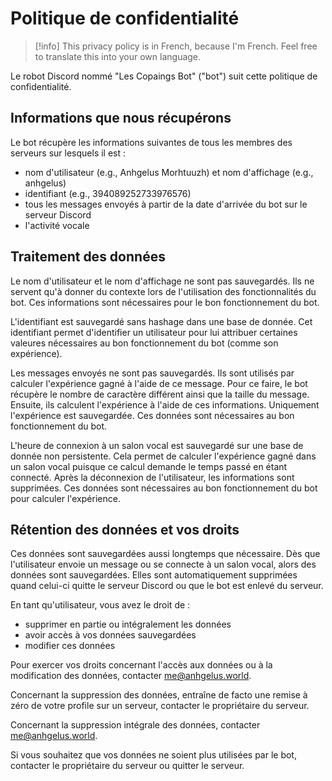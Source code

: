 # Politique de confidentialité

> [!info]
> This privacy policy is in French, because I'm French. Feel free to translate this into your own language.

Le robot Discord nommé "Les Copaings Bot" ("bot") suit cette politique de confidentialité.

## Informations que nous récupérons

Le bot récupère les informations suivantes de tous les membres des serveurs sur lesquels il est :
- nom d'utilisateur (e.g., Anhgelus Morhtuuzh) et nom d'affichage (e.g., anhgelus)
- identifiant (e.g., 394089252733976576)
- tous les messages envoyés à partir de la date d'arrivée du bot sur le serveur Discord
- l'activité vocale

## Traitement des données 

Le nom d'utilisateur et le nom d'affichage ne sont pas sauvegardés. Ils ne servent qu'à donner du contexte lors de l'utilisation des fonctionnalités du bot. Ces informations sont nécessaires pour le bon fonctionnement du bot.

L'identifiant est sauvegardé sans hashage dans une base de donnée. Cet identifiant permet d'identifier un utilisateur pour lui attribuer certaines valeures nécessaires au bon fonctionnement du bot (comme son expérience).

Les messages envoyés ne sont pas sauvegardés. Ils sont utilisés par calculer l'expérience gagné à l'aide de ce message. Pour ce faire, le bot récupère le nombre de caractère différent ainsi que la taille du message. Ensuite, ils calculent l'expérience à l'aide de ces informations. Uniquement l'expérience est sauvegardée. Ces données sont nécessaires au bon fonctionnement du bot.

L'heure de connexion à un salon vocal est sauvegardé sur une base de donnée non persistente. Cela permet de calculer l'expérience gagné dans un salon vocal puisque ce calcul demande le temps passé en étant connecté. Après la déconnexion de l'utilisateur, les informations sont supprimées. Ces données sont nécessaires au bon fonctionnement du bot pour calculer l'expérience.

## Rétention des données et vos droits

Ces données sont sauvegardées aussi longtemps que nécessaire. Dès que l'utilisateur envoie un message ou se connecte à un salon vocal, alors des données sont sauvegardées. Elles sont automatiquement supprimées quand celui-ci quitte le serveur Discord ou que le bot est enlevé du serveur.

En tant qu'utilisateur, vous avez le droit de :
- supprimer en partie ou intégralement les données
- avoir accès à vos données sauvegardées
- modifier ces données

Pour exercer vos droits concernant l'accès aux données ou à la modification des données, contacter me@anhgelus.world.

Concernant la suppression des données, entraîne de facto une remise à zéro de votre profile sur un serveur, contacter le propriétaire du serveur.

Concernant la suppression intégrale des données, contacter me@anhgelus.world.

Si vous souhaitez que vos données ne soient plus utilisées par le bot, contacter le propriétaire du serveur ou quitter le serveur.

